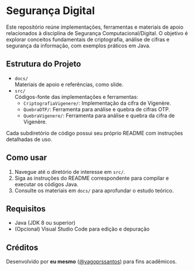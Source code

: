 # Segurança Digital

Este repositório reúne implementações, ferramentas e materiais de apoio relacionados à disciplina de Segurança Computacional/Digital. O objetivo é explorar conceitos fundamentais de criptografia, análise de cifras e segurança da informação, com exemplos práticos em Java.

## Estrutura do Projeto

- `docs/`  
  Materiais de apoio e referências, como slide.
- `src/`  
  Códigos-fonte das implementações e ferramentas:
  - `CriptografiaVigenere/`: Implementação da cifra de Vigenère.
  - `QuebraOTP/`: Ferramenta para análise e quebra de cifras OTP.
  - `QuebraVigenere/`: Ferramenta para análise e quebra da cifra de Vigenère.

Cada subdiretório de código possui seu próprio README com instruções detalhadas de uso.

## Como usar

1. Navegue até o diretório de interesse em `src/`.
2. Siga as instruções do README correspondente para compilar e executar os códigos Java.
3. Consulte os materiais em `docs/` para aprofundar o estudo teórico.

## Requisitos

- Java (JDK 8 ou superior)
- (Opcional) Visual Studio Code para edição e depuração

## Créditos

Desenvolvido por **eu mesmo** ([@yagoprssantos](https://github.com/yagoprssantos)) para fins acadêmicos.
